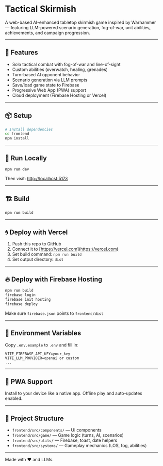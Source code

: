 # Tactical Skirmish

A web-based AI-enhanced tabletop skirmish game inspired by Warhammer — featuring LLM-powered scenario generation, fog-of-war, unit abilities, achievements, and campaign progression.

---

## 🚀 Features

- Solo tactical combat with fog-of-war and line-of-sight
- Custom abilities (overwatch, healing, grenades)
- Turn-based AI opponent behavior
- Scenario generation via LLM prompts
- Save/load game state to Firebase
- Progressive Web App (PWA) support
- Cloud deployment (Firebase Hosting or Vercel)

---

## 📦 Setup

```bash
# Install dependencies
cd frontend
npm install
```

---

## 🧪 Run Locally

```bash
npm run dev
```

Then visit: [http://localhost:5173](http://localhost:5173)

---

## 🏗️ Build

```bash
npm run build
```

---

## 🌀 Deploy with Vercel

1. Push this repo to GitHub
2. Connect it to [https://vercel.com](https://vercel.com)
3. Set build command: `npm run build`
4. Set output directory: `dist`

---

## 🔥 Deploy with Firebase Hosting

```bash
npm run build
firebase login
firebase init hosting
firebase deploy
```

Make sure `firebase.json` points to `frontend/dist`

---

## 🔐 Environment Variables

Copy `.env.example` to `.env` and fill in:

```
VITE_FIREBASE_API_KEY=your_key
VITE_LLM_PROVIDER=openai or custom
...
```

---

## 📱 PWA Support

Install to your device like a native app. Offline play and auto-updates enabled.

---

## 📁 Project Structure

- `frontend/src/components/` — UI components
- `frontend/src/game/` — Game logic (turns, AI, scenarios)
- `frontend/src/utils/` — Firebase, toast, date helpers
- `frontend/src/systems/` — Gameplay mechanics (LOS, fog, abilities)

---

Made with ❤️ and LLMs
